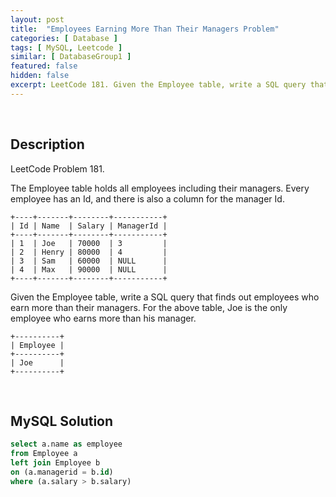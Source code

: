 ```yaml
---
layout: post
title:  "Employees Earning More Than Their Managers Problem"
categories: [ Database ]
tags: [ MySQL, Leetcode ]
similar: [ DatabaseGroup1 ]
featured: false
hidden: false
excerpt: LeetCode 181. Given the Employee table, write a SQL query that finds out employees who earn more than their managers.
---
```


<br />

## Description

LeetCode Problem 181. 

The Employee table holds all employees including their managers. Every employee has an Id, and there is also a column for the manager Id.

```
+----+-------+--------+-----------+
| Id | Name  | Salary | ManagerId |
+----+-------+--------+-----------+
| 1  | Joe   | 70000  | 3         |
| 2  | Henry | 80000  | 4         |
| 3  | Sam   | 60000  | NULL      |
| 4  | Max   | 90000  | NULL      |
+----+-------+--------+-----------+
```
Given the Employee table, write a SQL query that finds out employees who earn more than their managers. For the above table, Joe is the only employee who earns more than his manager.

```
+----------+
| Employee |
+----------+
| Joe      |
+----------+
```

<br />

## MySQL Solution


```sql
select a.name as employee
from Employee a
left join Employee b 
on (a.managerid = b.id)
where (a.salary > b.salary)
```
